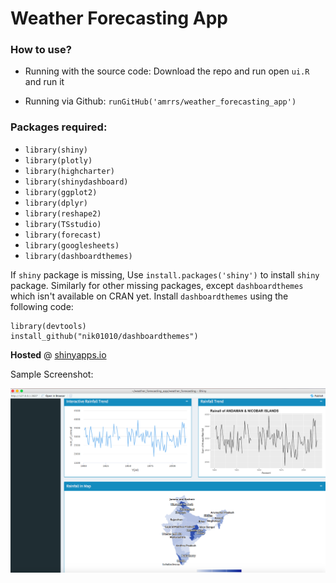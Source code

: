# Weather Forecasting App

### How to use?

* Running with the source code: Download the repo and run open `ui.R` and run it 

* Running via Github: `runGitHub('amrrs/weather_forecasting_app')`

### Packages required:

* `library(shiny)`
* `library(plotly)`
* `library(highcharter)`
* `library(shinydashboard)`
* `library(ggplot2)`
* `library(dplyr)`
* `library(reshape2)`
* `library(TSstudio)`
* `library(forecast)`
* `library(googlesheets)`
* `library(dashboardthemes)`

If `shiny` package is missing, Use `install.packages('shiny')` to install `shiny` package. Similarly for other missing packages, except `dashboardthemes` which isn't available on CRAN yet. Install `dashboardthemes` using the following code:

```
library(devtools)
install_github("nik01010/dashboardthemes")

```

**Hosted** @ [shinyapps.io](https://amrrs.shinyapps.io/weather_forecasting/)

Sample Screenshot:

![Screenshot](app-screenshot1.png)
